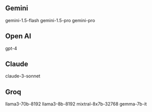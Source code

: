 ## Gemini
gemini-1.5-flash
gemini-1.5-pro
gemini-pro

## Open AI
gpt-4

## Claude
claude-3-sonnet

## Groq
llama3-70b-8192
llama3-8b-8192
mixtral-8x7b-32768
gemma-7b-it
